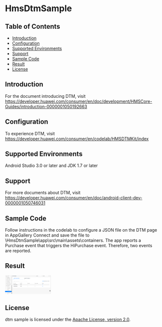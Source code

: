 # HmsDtmSample


## Table of Contents

 * [Introduction](#introduction)
 * [Configuration ](#configuration )
 * [Supported Environments](#supported-environments)
 * [Support](#support)
 * [Sample Code](#sample-code)
 * [Result](#Result)
 * [License](#license)


## Introduction
For the document introducing DTM, visit https://developer.huawei.com/consumer/en/doc/development/HMSCore-Guides/introduction-0000001050192663


## Configuration
To experience DTM, visit https://developer.huawei.com/consumer/en/codelab/HMSDTMKit/index

## Supported Environments
Android Studio 3.0 or later and JDK 1.7 or later

## Support
For more documents about DTM, visit https://developer.huawei.com/consumer/en/doc/android-client-dev-0000001050746031

## Sample Code
Follow instructions in the codelab to configure a JSON file on the DTM page in AppGallery Connect and save the file to \HmsDtmSample\app\src\main\assets\containers\.
The app reports a Purchase event that triggers the HiPurchase event. Therefore, two events are reported.

## Result
   <img src="result_1.png" width = 30% height = 30%>

## License
dtm sample is licensed under the [Apache License, version 2.0](http://www.apache.org/licenses/LICENSE-2.0).
